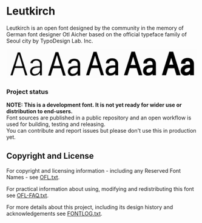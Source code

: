 # Leutkirch

Leutkirch is an open font designed by the community in the memory of German font designer Otl Aicher based on the official typeface family of Seoul city by TypoDesign Lab. Inc.

![](Leutkirch.png)

### Project status
**NOTE: This is a development font. It is not yet ready for wider use or distribution to end-users.**   
Font sources are published in a public repository and an open workflow is used for building, testing and releasing.   
You can contribute and report issues but please don't use this in production yet.

## Copyright and License
For copyright and licensing information - including any Reserved Font Names - see [OFL.txt](OFL.txt).

For practical information about using, modifying and redistributing this font see [OFL-FAQ.txt](OFL-FAQ.txt).

For more details about this project, including its design history and acknowledgements see [FONTLOG.txt](FONTLOG.txt).
